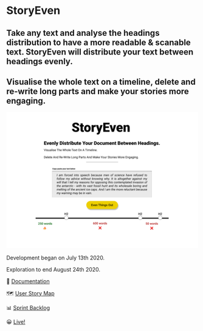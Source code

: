 # StoryEven

## Take any text and analyse the headings distribution to have a more readable & scanable text. StoryEven will distribute your text between headings evenly. 

## Visualise the whole text on a timeline, delete and re-write long parts and make your stories more engaging.

![mockup](https://github.com/gnurio/storyeven/blob/master/StoryEven%20Mockup.png)

Development began on July 13th 2020.

Exploration to end August 24th 2020.

🏁 [Documentation](https://docs.google.com/document/d/1HQJ-1nXLe_hySJ5nUK6tTvUB1g8QsYtOdZcU8FX3v90/edit?usp=sharing)

🗺 [User Story Map](https://miro.com/app/board/o9J_knXf8rY=/)

📊 [Sprint Backlog](https://trello.com/b/9GwiVREM)

😀 [Live!](http://storyeven.xyz/)
